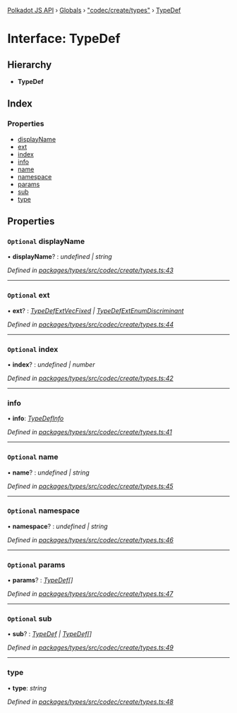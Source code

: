 [Polkadot JS API](../README.md) › [Globals](../globals.md) › ["codec/create/types"](../modules/_codec_create_types_.md) › [TypeDef](_codec_create_types_.typedef.md)

# Interface: TypeDef

## Hierarchy

* **TypeDef**

## Index

### Properties

* [displayName](_codec_create_types_.typedef.md#optional-displayname)
* [ext](_codec_create_types_.typedef.md#optional-ext)
* [index](_codec_create_types_.typedef.md#optional-index)
* [info](_codec_create_types_.typedef.md#info)
* [name](_codec_create_types_.typedef.md#optional-name)
* [namespace](_codec_create_types_.typedef.md#optional-namespace)
* [params](_codec_create_types_.typedef.md#optional-params)
* [sub](_codec_create_types_.typedef.md#optional-sub)
* [type](_codec_create_types_.typedef.md#type)

## Properties

### `Optional` displayName

• **displayName**? : *undefined | string*

*Defined in [packages/types/src/codec/create/types.ts:43](https://github.com/polkadot-js/api/blob/ddd5eab7f/packages/types/src/codec/create/types.ts#L43)*

___

### `Optional` ext

• **ext**? : *[TypeDefExtVecFixed](_codec_create_types_.typedefextvecfixed.md) | [TypeDefExtEnumDiscriminant](_codec_create_types_.typedefextenumdiscriminant.md)*

*Defined in [packages/types/src/codec/create/types.ts:44](https://github.com/polkadot-js/api/blob/ddd5eab7f/packages/types/src/codec/create/types.ts#L44)*

___

### `Optional` index

• **index**? : *undefined | number*

*Defined in [packages/types/src/codec/create/types.ts:42](https://github.com/polkadot-js/api/blob/ddd5eab7f/packages/types/src/codec/create/types.ts#L42)*

___

###  info

• **info**: *[TypeDefInfo](../enums/_codec_create_types_.typedefinfo.md)*

*Defined in [packages/types/src/codec/create/types.ts:41](https://github.com/polkadot-js/api/blob/ddd5eab7f/packages/types/src/codec/create/types.ts#L41)*

___

### `Optional` name

• **name**? : *undefined | string*

*Defined in [packages/types/src/codec/create/types.ts:45](https://github.com/polkadot-js/api/blob/ddd5eab7f/packages/types/src/codec/create/types.ts#L45)*

___

### `Optional` namespace

• **namespace**? : *undefined | string*

*Defined in [packages/types/src/codec/create/types.ts:46](https://github.com/polkadot-js/api/blob/ddd5eab7f/packages/types/src/codec/create/types.ts#L46)*

___

### `Optional` params

• **params**? : *[TypeDef](_codec_create_types_.typedef.md)[]*

*Defined in [packages/types/src/codec/create/types.ts:47](https://github.com/polkadot-js/api/blob/ddd5eab7f/packages/types/src/codec/create/types.ts#L47)*

___

### `Optional` sub

• **sub**? : *[TypeDef](_codec_create_types_.typedef.md) | [TypeDef](_codec_create_types_.typedef.md)[]*

*Defined in [packages/types/src/codec/create/types.ts:49](https://github.com/polkadot-js/api/blob/ddd5eab7f/packages/types/src/codec/create/types.ts#L49)*

___

###  type

• **type**: *string*

*Defined in [packages/types/src/codec/create/types.ts:48](https://github.com/polkadot-js/api/blob/ddd5eab7f/packages/types/src/codec/create/types.ts#L48)*
